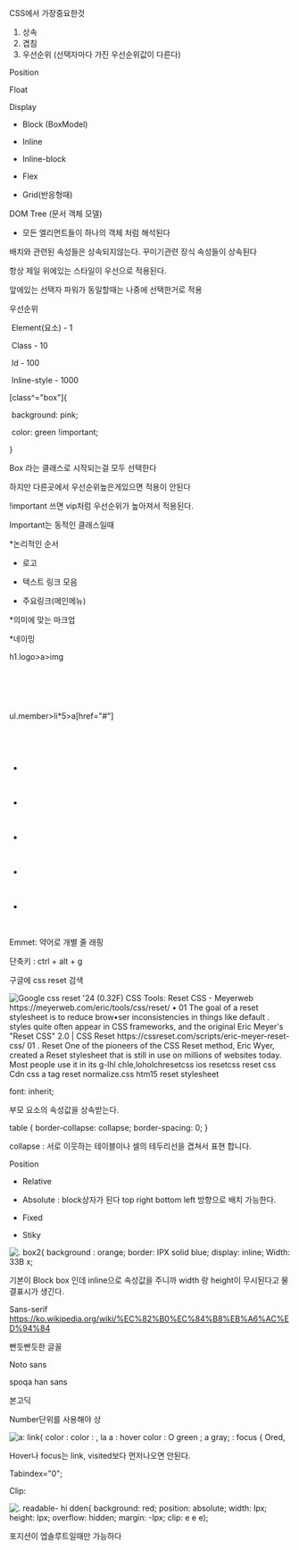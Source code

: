 CSS에서 가장중요한것

1. 상속
2. 겹침 
3. 우선순위 (선택자마다 가진 우선순위값이 다른다)

Position

Float

Display

- Block                   (BoxModel)

- Inline

- Inline-block

- Flex

- Grid(반응형때)



DOM Tree (문서 객체 모델)  

- 모든 엘리먼트들이 하나의 객체 처럼 해석된다

 

배치와 관련된 속성들은 상속되지않는다. 꾸미기관련 장식 속성들이 상속된다

 

항상 제일 위에있는 스타일이 우선으로 적용된다.

앞에있는 선택자 파워가 동일할때는 나중에 선택한거로 적용

 

우선순위 

​	Element(요소) - 1

​	Class - 10

​	Id - 100

​	Inline-style - 1000

 

[class^="box"]{

​	background: pink;

​	color: green !important;

}

Box 라는 클래스로 시작되는걸 모두 선택한다

하지만 다른곳에서 우선순위높은게있으면 적용이 안된다

!important 쓰면 vip처럼 우선순위가 높아져서 적용된다.

Important는 동적인 클래스일때

*논리적인 순서 

- 로고

- 텍스트 링크 모음

- 주요링크(메인메뉴)

*의미에 맞는 마크업 

*네이밍

h1.logo>a>img

​	<h1 class="logo"><a href=""><img src="" alt=""></a></h1>

 

ul.member>li*5>a[href="#"]

​	<ul class="member">

​		<li><a href="#"></a></li>

​		<li><a href="#"></a></li>

​		<li><a href="#"></a></li>

​		<li><a href="#"></a></li>

​		<li><a href="#"></a></li>

​	</ul>

 

Emmet: 약어로 개별 줄 래핑

단축키 : ctrl + alt + g

 

 

구글에 css reset 검색 

![Google  css reset  '24 (0.32F)  CSS Tools: Reset CSS - Meyerweb  https://meyerweb.com/eric/tools/css/reset/ • 01  The goal of a reset stylesheet is to reduce brow•ser inconsistencies in things like default .  styles quite often appear in CSS frameworks, and the original  Eric Meyer's "Reset CSS" 2.0 | CSS Reset  https://cssreset.com/scripts/eric-meyer-reset-css/ 01  . Reset  One of the pioneers of the CSS Reset method, Eric Wyer, created a Reset stylesheet that is still in  use on millions of websites today. Most people use it in its  g-lhl  chle,loholchresetcss ios resetcss  reset css Cdn  css a tag reset  normalize.css  htm15 reset stylesheet ](file:///C:/Users/KyungHyun/AppData/Local/Packages/Microsoft.Office.OneNote_8wekyb3d8bbwe/TempState/msohtmlclip/clip_image001.png)

 

 

font: inherit;

부모 요소의 속성값을 상속받는다.

table {
         border-collapse: collapse;
         border-spacing: 0;
 }

collapse : 서로 이웃하는 테이블이나 셀의 테두리선을 겹쳐서 표현 합니다. 

 

Position

- Relative

- Absolute   : block상자가 된다  top right bottom left 방향으로 배치 가능한다.

- Fixed

- Stiky

 

![. box2{  background :  orange;  border: IPX solid  blue;  display: inline;  Width: 33B x; ](file:///C:/Users/KyungHyun/AppData/Local/Packages/Microsoft.Office.OneNote_8wekyb3d8bbwe/TempState/msohtmlclip/clip_image002.png)

 

기본이 Block box 인데 inline으로 속성값을 주니까 width 랑 height이 무시된다고 물결표시가 생긴다.

 

 

 

Sans-serif  <https://ko.wikipedia.org/wiki/%EC%82%B0%EC%84%B8%EB%A6%AC%ED%94%84>

빤듯빤듯한 글꼴

 

Noto sans

spoqa han sans

본고딕

 

Number단위를 사용해야 상

 

 

![a: link{  color :  color :  , la  a : hover  color :  O green ;  a gray;  : focus {  Ored, ](file:///C:/Users/KyungHyun/AppData/Local/Packages/Microsoft.Office.OneNote_8wekyb3d8bbwe/TempState/msohtmlclip/clip_image003.png)

Hover나 focus는 link, visited보다 먼저나오면 안된다.

 

Tabindex="0";

 

 

Clip:

![. readable- hi dden{  background: red;  position: absolute;  width: Ipx;  height: Ipx;  overflow: hidden;  margin: -Ipx;  clip: e e e); ](file:///C:/Users/KyungHyun/AppData/Local/Packages/Microsoft.Office.OneNote_8wekyb3d8bbwe/TempState/msohtmlclip/clip_image004.png)

 포지션이 엡솔루트일때만 가능하다